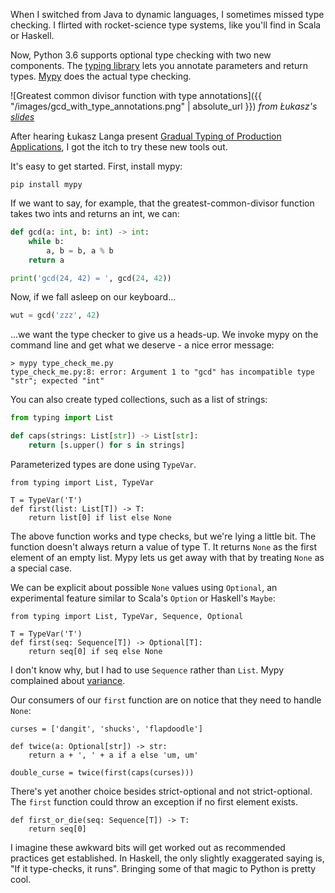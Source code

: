 When I switched from Java to dynamic languages, I sometimes missed type checking. I flirted with rocket-science type systems, like you'll find in Scala or Haskell.

Now, Python 3.6 supports optional type checking with two new components. The [typing library](https://docs.python.org/3/library/typing.html) lets you annotate parameters and return types. [Mypy](http://mypy-lang.org/) does the actual type checking.

![Greatest common divisor function with type annotations]({{ "/images/gcd_with_type_annotations.png" | absolute_url }})
*from Łukasz's [slides](fb.me/gradual-typing)*

After hearing Łukasz Langa present [Gradual Typing of Production Applications](fb.me/gradual-typing), I got the itch to try these new tools out.

It's easy to get started. First, install mypy:

```
pip install mypy
```

If we want to say, for example, that the greatest-common-divisor function takes two ints and returns an int, we can:

``` Python
def gcd(a: int, b: int) -> int:
    while b:
        a, b = b, a % b
    return a

print('gcd(24, 42) = ', gcd(24, 42))
```

Now, if we fall asleep on our keyboard...

``` Python
wut = gcd('zzz', 42)
```

...we want the type checker to give us a heads-up. We invoke mypy on the command line and get what we deserve - a nice error message:

```
> mypy type_check_me.py
type_check_me.py:8: error: Argument 1 to "gcd" has incompatible type "str"; expected "int"
```

You can also create typed collections, such as a list of strings:

``` Python
from typing import List

def caps(strings: List[str]) -> List[str]:
    return [s.upper() for s in strings]
```

Parameterized types are done using `TypeVar`.

```
from typing import List, TypeVar

T = TypeVar('T')
def first(list: List[T]) -> T:
    return list[0] if list else None
```

The above function works and type checks, but we're lying a little bit. The function doesn't always return a value of type T. It returns `None` as the first element of an empty list. Mypy lets us get away with that by treating `None` as a special case.

We can be explicit about possible `None` values using `Optional`, an experimental feature similar to Scala's `Option` or Haskell's `Maybe`:

```
from typing import List, TypeVar, Sequence, Optional

T = TypeVar('T')
def first(seq: Sequence[T]) -> Optional[T]:
    return seq[0] if seq else None
```

I don't know why, but I had to use `Sequence` rather than `List`. Mypy complained about [variance](http://mypy.readthedocs.io/en/latest/common_issues.html#variance).

Our consumers of our `first` function are on notice that they need to handle `None`:

```
curses = ['dangit', 'shucks', 'flapdoodle']

def twice(a: Optional[str]) -> str:
    return a + ', ' + a if a else 'um, um'

double_curse = twice(first(caps(curses)))
```

There's yet another choice besides strict-optional and not strict-optional. The `first` function could throw an exception if no first element exists.

```
def first_or_die(seq: Sequence[T]) -> T:
    return seq[0]
```

I imagine these awkward bits will get worked out as recommended practices get established. In Haskell, the only slightly exaggerated saying is, "If it type-checks, it runs". Bringing some of that magic to Python is pretty cool.


